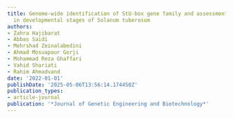 ```yaml
---
title: Genome-wide identification of StU-box gene family and assessment of their expression
  in developmental stages of Solanum tuberosum
authors:
- Zahra Hajibarat
- Abbas Saidi
- Mehrshad Zeinalabedini
- Ahmad Mosuapour Gorji
- Mohammad Reza Ghaffari
- Vahid Shariati
- Rahim Ahmadvand
date: '2022-01-01'
publishDate: '2025-05-06T13:56:14.174450Z'
publication_types:
- article-journal
publication: '*Journal of Genetic Engineering and Biotechnology*'
---
```

